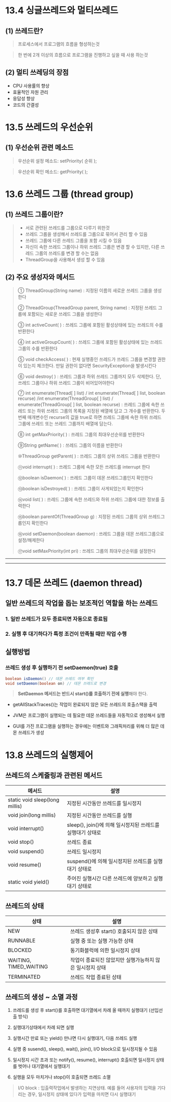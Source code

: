 # 13.4 싱글쓰레드와 멀티쓰레드

## (1) 쓰레드란?
>프로세스에서 프로그램의 흐름을 형성하는것

>한 번에 2개 이상의 흐름으로 프로그램을 진행하고 싶을 때 사용 하는것
## (2) 멀티 쓰레딩의 장점
+ CPU 사용률의 향상
+ 효율적인 자원 관리
+ 응답성 향상
+ 코드의 간결성

# 13.5 쓰레드의 우선순위

## (1) 우선순위 관련 메소드
> 우선순위 설정 메소드: setPriority( 순위 );

> 우선순위 확인 메소드: getPriority( );


# 13.6 쓰레드 그룹 (thread group)

## (1) 쓰레드 그룹이란?
> + 서로 관련된 쓰레드를 그룹으로 다루기 위한것
> + 쓰레드 그룹을 생성해서 쓰레드를 그룹으로 묶어서 관리 할 수 있음
> + 쓰레드 그룹에 다른 쓰레드 그룹을 포함 시킬 수 있음
> + 자신이 속한 쓰레드 그룹이나 하위 쓰레드 그룹은 변경 할 수 있지만, 다른 쓰레드 그룹의 쓰레드를 변경 할 수는 없음
> + ThreadGroup을 사용해서 생성 할 수 있음

## (2) 주요 생성자와 메서드
> ① ThreadGroup(String name) : 지정된 이름의 새로운 쓰레드 그룹을 생성한다
>
> ② ThreadGroup(ThreadGroup parent, String name) : 지정된 쓰레드 그룹에 포함되는 새로운 쓰레드 그룹을 생성한다
>
>③ int activeCount( ) : 쓰레드 그룹에 포함된 활성상태에 있는 쓰레드의 수를 반환한다
>
>④ int activeGroupCount( ) : 쓰레드 그룹에 포함된 활성상태에 있는 쓰레드 그룹의 수를 반환한다
>
>⑤ void checkAccess( ) : 현재 실행중인 쓰레드가 쓰레드 그룹을 변경할 권한이 있는지 체크한다. 만일 권한이 없다면 SecurityException을 발생시킨다
>
>⑥ void destroy( ) : 쓰레드 그룹과 하위 쓰레드 그룹까지 모두 삭제한다. 단, 쓰레드 그룹이나 하위 쓰레드 그룹이 비어있어야한다
>
>⑦ int enumerate(Thread[ ] list) / int enumerate(Thread[ ] list, boolean recurse) /int enumerate(ThreadGroup[ ] list) / enumerate(ThreadGroup[ ] list, boolean recurse) : 쓰레드 그룹에 속한 쓰레드 또는 하위 쓰레드 그룹의 목록을 지정된 배열에 담고 그 개수를 반환한다. 두 번째 매개변수인 recurse의 값을 true로 하면 쓰레드 그룹에 속한 하위 쓰레드 그룹에 쓰레드 또는 쓰레드 그룹까지 배열에 담는다.
>
>⑧ int getMaxPriority( ) : 쓰레드 그룹의 최대우선순위를 반환한다
>
>⑨String getName( ) : 쓰레드 그룹의 이름을 반환한다
>
>⑩ThreadGroup getParent( ) : 쓰레드 그룹의 상위 쓰레드 그룹을 반환한다
>
>⑪void interrupt( ) : 쓰레드 그룹에 속한 모든 쓰레드를 interrupt 한다
>
>⑫boolean isDaemon( ) : 쓰레드 그룹이 데몬 쓰레드그룹인지 확인한다
>
>⑬boolean isDestroyed( ) : 쓰레드 그룹이 사게되었는지 확인한다
>
>⑭void list( ) : 쓰레드 그룹에 속한 쓰레드와 하위 쓰레드 그룹에 대한 정보를 출력한다
>
>⑮boolean parentOf(ThreadGroup g) : 지정된 쓰레드 그룹의 상위 쓰레드그룹인지 확인한다
>
>⑯void setDaemon(boolean daemon) : 쓰레드 그룹을 데몬 쓰레드그룹으로 설정/해제한다
>
>⑰void setMaxPriority(int pri) : 쓰레드 그룹의 최대우선순위를 설정한다


-------------
-------------

13.7 데몬 쓰레드 (daemon thread)
====

일반 쓰레드의 작업을 돕는 보조적인 역할을 하는 쓰레드
----

### 1. **일반 쓰레드가 모두 종료되면 자동으로 종료**됨
### 2. 실행 후 대기하다가 **특정 조건이 만족될 때만 작업 수행**

실행방법
----

### 쓰레드 생성 후 실행하기 전 setDaemon(true) 호출

```java
boolean isDaemon() // 데몬 쓰레드 여부 확인
void setDaemon(boolean on) // 데몬 쓰레드로 변경
```

> **SetDaemon 메서드는 반드시 start()를 호출하기 전에 실행**해야 한다.

- getAllStackTraces()는 작업이 완료되지 않은 모든 쓰레드의 호출스택을 출력

- JVM은 프로그램이 실행되는 데 필요한 데몬 쓰레드들을 자동적으로 생성해서 실행

- GUI를 가진 프로그램을 실행하는 경우에는 이벤트와 그래픽처리를 위해 더 많은 데몬 쓰레드가 생성

13.8 쓰레드의 실행제어
====

쓰레드의 스케줄링과 관련된 메서드
----

| 메서드                                                                  | 설명                                                     |
|-------------------------------------------------------------------------|----------------------------------------------------------|
| static void sleep(long millis) | 지정된 시간동안 쓰레드를 일시정지                        |
| void join(long millis)      | 지정된 시간동안 쓰레드를 실행                            |
| void interrupt()                                                        | sleep(), join()에 의해 일시정지된 쓰레드를 실행대기 상태로 |
| void stop()                                                             | 쓰레드 종료                                              |
| void suspend()                                                          | 쓰레드 일시정지                                          |
| void resume()                                                           | suspend()에 의해 일시정지된 쓰레드를 실행대기 상태로       |
| static void yield()                                                     | 주어진 실행시간 다른 쓰레드에 양보하고 실행대기 상태로   |

쓰레드의 상태
----

| 상태                   | 설명                                                     |
|------------------------|----------------------------------------------------------|
| NEW                    | 쓰레드 생성후 start() 호출되지 않은 상태                 |
| RUNNABLE               | 실행 중 또는 실행 가능한 상태                            |
| BLOCKED                | 동기화블럭에 의한 일시정지 상태                          |
| WAITING, TIMED_WAITING | 작업이 종료되진 않았지만 실행가능하지 않은 일시정지 상태 |
| TERMINATED             | 쓰레드 작업 종료된 상태                                  |

쓰레드의 생성 ~ 소멸 과정
----

1. 쓰레드를 생성 후 start()를 호출하면 대기열에서 차례 올 때까지 실행대기 (선입선출 방식)

2. 실행대기상태에서 차례 되면 실행

3. 실행시간 만료 또는 yield() 만나면 다시 실행대기, 다음 쓰레드 실행

4. 실행 중 susend(), sleep(), wait(), join(), I/O block으로 일시정지될 수 있음

5. 일시정지 시간 초과 또는 notify(), resume(), interrupt() 호출되면 일시정지 상태를 벗어나 대기열에서 실행대기

6. 실행을 모두 마치거나 stop()이 호출되면 쓰레드 소멸

> I/O block : 입출력작업에서 발생하는 지연상태. 예를 들어 사용자의 입력을 기다리는 경우, 일시정지 상태에 있다가 입력을 마치면 다시 실행대기